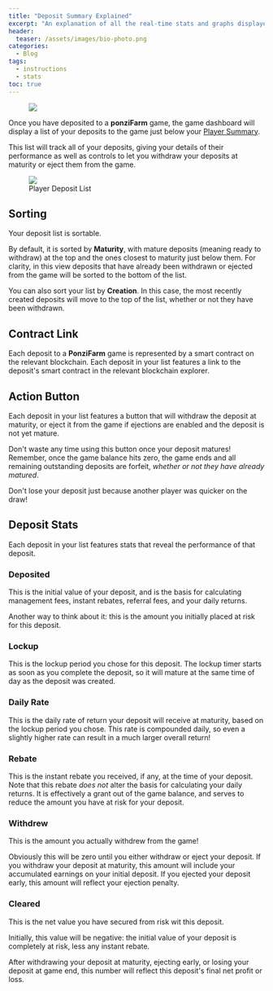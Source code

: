 ```yaml
---
title: "Deposit Summary Explained"
excerpt: "An explanation of all the real-time stats and graphs displayed in the ponziFarm deposit summary panel."
header:
  teaser: /assets/images/bio-photo.png
categories:
  - Blog
tags:
  - instructions
  - stats
toc: true
---
```


<figure class="align-left" style="margin-top: 10px; margin-bottom: 10px; width: 150px;">
    <img src="{{ site.url }}{{ site.baseurl }}/assets/images/bio-photo.png">
</figure>

Once you have deposited to a **ponziFarm** game, the game dashboard will display a list of your deposits to the game just below your [Player Summary](/blog/player-summary).

This list will track all of your deposits, giving your details of their performance as well as controls to let you withdraw your deposits at maturity or eject them from the game.

<figure>
    <a href="{{ site.url }}{{ site.baseurl }}/assets/images/my-deposits.png"><img src="{{ site.url }}{{ site.baseurl }}/assets/images/my-deposits.png" class="shadow"></a>
    <figcaption>Player Deposit List</figcaption>
</figure>

## Sorting

Your deposit list is sortable. 

By default, it is sorted by **Maturity**, with mature deposits (meaning ready to withdraw) at the top and the ones closest to maturity just below them. For clarity, in this view deposits that have already been withdrawn or ejected from the game will be sorted to the bottom of the list.

You  can also sort your list by **Creation**. In this case, the most recently created deposits will move to the top of the list, whether or not they have been withdrawn.

## Contract Link

Each deposit to a **PonziFarm** game is represented by a smart contract on the relevant blockchain. Each deposit in your list features a link to the deposit's smart contract in the relevant blockchain explorer. 

## Action Button

Each deposit in your list features a button that will withdraw the deposit at maturity, or eject it from the game if ejections are enabled and the deposit is not yet mature.

Don't waste any time using this button once your deposit matures! Remember, once the game balance hits zero, the game ends and all remaining outstanding deposits are forfeit, _whether or not they have already matured_. 

Don't lose your deposit just because another player was quicker on the draw!

## Deposit Stats

Each deposit in your list features stats that reveal the performance of that deposit.

### Deposited

This is the initial value of your deposit, and is the basis for calculating management fees, instant rebates, referral fees, and your daily returns.

Another way to think about it: this is the amount you initially placed at risk for this deposit.

### Lockup

This is the lockup period you chose for this deposit. The lockup timer starts as soon as you complete the deposit, so it will mature at the same time of day as the deposit was created.

### Daily Rate

This is the daily rate of return your deposit will receive at maturity, based on the lockup period you chose. This rate is compounded daily, so even a slightly higher rate can result in a much larger overall return!

### Rebate

This is the instant rebate you received, if any, at the time of your deposit. Note that this rebate _does not_ alter the basis for calculating your daily returns. It is effectively a grant out of the game balance, and serves to reduce the amount you have at risk for your deposit.

### Withdrew

This is the amount you actually withdrew from the game! 

Obviously this will be zero until you either withdraw or eject your deposit. If you withdraw your deposit at maturity, this amount will include your accumulated earnings on your initial deposit. If you ejected your deposit early, this amount will reflect your ejection penalty.

### Cleared

This is the net value you have secured from risk wit this deposit.

Initially, this value will be negative: the initial value of your deposit is completely at risk, less any instant rebate.

After withdrawing your deposit at maturity, ejecting early, or losing your deposit at game end, this number will reflect this deposit's final net profit or loss.
